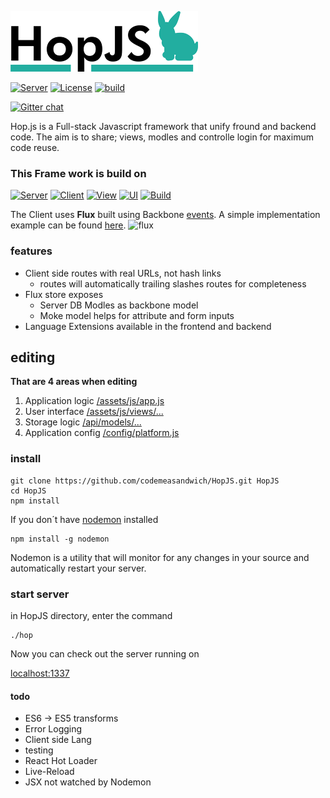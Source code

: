 [![HopJS Logo](https://raw.githubusercontent.com/codemeasandwich/HopJS/master/hopjs.png)](http://hopjs.com)

[![Server](https://img.shields.io/badge/HopJS-0.0.5-47AD9E.svg)](https://github.com/codemeasandwich/HopJS)
[![License](http://img.shields.io/:license-mit-blue.svg)](http://doge.mit-license.org)
[![build](https://api.travis-ci.org/codemeasandwich/HopJS.svg)](https://travis-ci.org/codemeasandwich/HopJS)

[![Gitter chat](https://img.shields.io/badge/gitter-chat-brightgreen.svg)](https://gitter.im/codemeasandwich/HopJS)

Hop.js is a Full-stack Javascript framework that unify fround and backend code. The aim is to share; views, modles and controlle login for maximum code reuse.

### This Frame work is build on

[![Server](https://img.shields.io/badge/Sails.js-0.11.4-46AAC0.svg)](http://sailsjs.org/) 
[![Client](https://img.shields.io/badge/Backbone-1.2.3-0071B5.svg)](http://backbonejs.org/) 
[![View](https://img.shields.io/badge/React.Js-0.14.6-00D8FF.svg)](http://facebook.github.io/react/) 
[![UI](https://img.shields.io/badge/BootStrap+React-0.28.1-blue.svg)](https://react-bootstrap.github.io/) 
[![Build](https://img.shields.io/badge/Webpack-1.12.9-lightgrey.svg)](http://webpack.github.io/)

The Client uses **Flux** built using Backbone [events](http://backbonejs.org/#Events). A simple implementation example can be found [here](https://jsfiddle.net/codemeasandwich/bsj8onr8/).
![flux](https://facebook.github.io/flux/img/flux-simple-f8-diagram-1300w.png)

### features
* Client side routes with real URLs, not hash links
  * routes will automatically trailing slashes routes for completeness
* Flux store exposes
  * Server DB Modles as backbone model
  * Moke model helps for attribute and form inputs
* Language Extensions available in the frontend and backend

## editing

**That are 4 areas when editing**
1) Application logic [/assets/js/app.js](https://github.com/codemeasandwich/HopJS/tree/master/assets/js/app.js)
2) User interface [/assets/js/views/...](https://github.com/codemeasandwich/HopJS/tree/master/assets/js/views)
2) Storage logic [/api/models/...](https://github.com/codemeasandwich/HopJS/tree/master/api/models)
3) Application config [/config/platform.js](https://github.com/codemeasandwich/HopJS/tree/master/config/platform.js)


### install
```
git clone https://github.com/codemeasandwich/HopJS.git HopJS
cd HopJS
npm install
```

If you don´t have [nodemon](http://nodemon.io/) installed
```
npm install -g nodemon
```
Nodemon is a utility that will monitor for any changes in your source and automatically restart your server.

### start server
in HopJS directory, enter the command
```
./hop
```
Now you can check out the server running on

[localhost:1337](http://localhost:1337)

#### todo
* ES6 -> ES5 transforms
* Error Logging
* Client side Lang
* testing
* React Hot Loader
* Live-Reload
* JSX not watched by Nodemon
